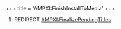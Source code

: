 +++
title = 'AMPXI:FinishInstallToMedia'
+++

1.  REDIRECT
    [AMPXI:FinalizePendingTitles](AMPXI:FinalizePendingTitles "wikilink")